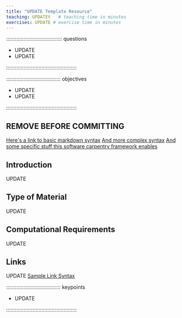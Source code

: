 ```yaml
---
title: "UPDATE Template Resource"
teaching: UPDATEt   # teaching time in minutes
exercises: UPDATE # exercise time in minutes
---
```


:::::::::::::::::::::::::::::::::::::: questions 

- UPDATE
- UPDATE

::::::::::::::::::::::::::::::::::::::::::::::::

::::::::::::::::::::::::::::::::::::: objectives

- UPDATE
- UPDATE

::::::::::::::::::::::::::::::::::::::::::::::::

## REMOVE BEFORE COMMITTING
[Here's a link to basic markdown syntax](https://markdownguide.offshoot.io/basic-syntax/)
[And more complex syntax](https://www.markdownguide.org/extended-syntax/)
[And some specific stuff this software carpentry framework enables](https://carpentries.github.io/sandpaper-docs/instructor/episodes.html)

## Introduction
UPDATE

## Type of Material
UPDATE

## Computational Requirements
UPDATE

## Links
UPDATE
[Sample Link Syntax](https://yourcoollink.com)


::::::::::::::::::::::::::::::::::::: keypoints 

- UPDATE

::::::::::::::::::::::::::::::::::::::::::::::::

[r-markdown]: https://rmarkdown.rstudio.com/
